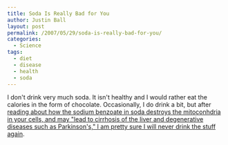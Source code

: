```yaml
---
title: Soda Is Really Bad for You
author: Justin Ball
layout: post
permalink: /2007/05/29/soda-is-really-bad-for-you/
categories:
  - Science
tags:
  - diet
  - disease
  - health
  - soda
---
```


I don't drink very much soda. It isn't healthy and I would rather eat the calories in the form of chocolate. Occasionally, I do drink a bit, but after [reading about how the sodium benzoate in soda destroys the mitoconhdria in your cells, and may "lead to cirrhosis of the liver and degenerative diseases such as Parkinson's," I am pretty sure I will never drink the stuff again][1].

 [1]: http://news.independent.co.uk/health/article2586652.ece